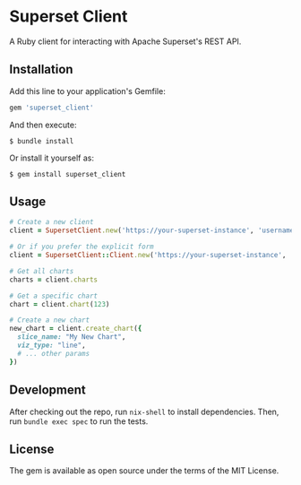 # Superset Client

A Ruby client for interacting with Apache Superset's REST API.

## Installation

Add this line to your application's Gemfile:

```ruby
gem 'superset_client'
```

And then execute:

    $ bundle install

Or install it yourself as:

    $ gem install superset_client

## Usage

```ruby
# Create a new client
client = SupersetClient.new('https://your-superset-instance', 'username', 'password')

# Or if you prefer the explicit form
client = SupersetClient::Client.new('https://your-superset-instance', 'username', 'password')

# Get all charts
charts = client.charts

# Get a specific chart
chart = client.chart(123)

# Create a new chart
new_chart = client.create_chart({
  slice_name: "My New Chart",
  viz_type: "line",
  # ... other params
})
```

## Development

After checking out the repo, run `nix-shell` to install dependencies. Then, run `bundle exec spec` to run the tests.

## License

The gem is available as open source under the terms of the MIT License.
